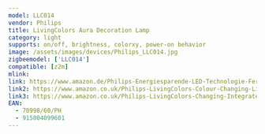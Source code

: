 ```yaml
---
model: LLC014
vendor: Philips
title: LivingColors Aura Decoration Lamp
category: light
supports: on/off, brightness, colorxy, power-on behavior
image: /assets/images/devices/Philips_LLC014.jpg
zigbeemodel: ['LLC014']
compatible: [z2m]
mlink: 
link: https://www.amazon.de/Philips-Energiesparende-LED-Technologie-Fernbedienung-7099860PH/dp/B009567QPC
link2: https://www.amazon.co.uk/Philips-LivingColors-Colour-Changing-Light/dp/B008B4DCAC
link3: https://www.amazon.co.uk/Philips-LivingColors-Changing-Integrated-Control/dp/B008B4DC84
EAN: 
  - 70998/60/PH
  - 915004099601
---
```

